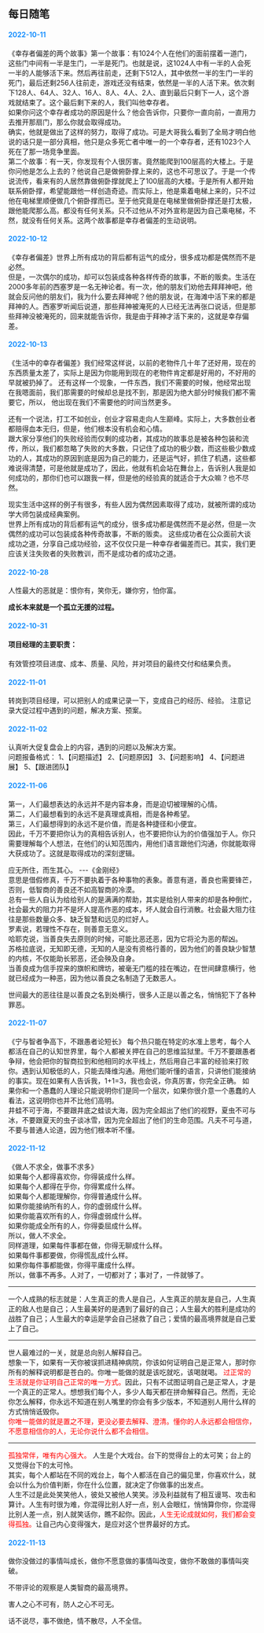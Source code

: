 ## 每日随笔

#### <font color='#1890FF'>2022-10-11</font>
《幸存者偏差的两个故事》第一个故事：有1024个人在他们的面前摆着一道门，这些门中间有一半是生门，一半是死门。也就是说，这1024人中有一半的人会死一半的人能够活下来。然后再往前走，还剩下512人，其中依然一半的生门一半的死门，最后还剩256人往前走，游戏还没有结束，依然是一半的人活下来。依次剩下128人、64人、32人、16人、8人、4人、2人、直到最后只剩下一人，这个游戏就结束了。这个最后剩下来的人，我们叫他幸存者。<br/>
如果你问这个幸存者成功的原因是什么？他会告诉你，只要你一直向前，一直用力去推开那扇门，那么你就会取得成功。<br/>
确实，他就是做出了这样的努力，取得了成功。可是大哥我么看到了全局才明白他说的话只是一部分真相，他只是众多死亡者中唯一的一个幸存者，还有1023个人死在了那一场竞争里面。<br/>
第二个故事：有一天，你发现有个人很厉害。竟然能爬到100层高的大楼上。于是你问他是怎么上去的？他说自己是做俯卧撑上来的，这也不可思议了。于是一个传说流传，看来有的人居然靠做俯卧撑就爬上了100层高的大楼。于是所有人都开始联系俯卧撑，希望能跟他一样创造奇迹。而实际上，他是乘着电梯上来的，只不过他在电梯里顺便做几个俯卧撑而已。至于他究竟是在电梯里做俯卧撑还是打太极，跟他能爬那么高。都没有任何关系。只不过他从不对外宣称是因为自己乘电梯，不然，就没有任何关系。这两个故事都是幸存者偏差的生动说明。
#### <font color='#1890FF'>2022-10-12</font>
《幸存者偏差》世界上所有成功的背后都有运气的成分，很多成功都是偶然而不是必然。<br/>
但是，一次偶尔的成功，却可以包装成各种各样传奇的故事，不断的贩卖。生活在2000多年前的西塞罗是一名无神论者。有一次，他的朋友们劝他去拜拜神吧，他就会反问他的朋友们，我为什么要去拜神呢？他的朋友说，在海滩中活下来的都是拜神的人。西塞罗听闻后说道，那些拜神被淹死的人已经无法再张口说话，但是那些拜神没被淹死的，回来就能告诉你，我是由于拜神才活下来的，这就是幸存偏差。
#### <font color='#1890FF'>2022-10-13</font>
《生活中的幸存者偏差》我们经常这样说，以前的老物件几十年了还好用，现在的东西质量太差了，实际上是因为你能用到现在的老物件肯定都是好用的，不好用的早就被扔掉了。
还有这样一个现象，一件东西，我们不需要的时候，他经常出现在我嗯面前，我们那需要的时候却总是找不到，那是因为绝大部分时候我们都不需要它，所以，
他出现在我们不需要他的时间当然更多。<br/>

还有一个说法，打工不如创业，创业才容易走向人生巅峰。实际上，大多数创业者都赔得血本无归，但是，他们根本没有机会和心情。<br/>
跟大家分享他们的失败经验而仅剩的成功者，其成功的故事总是被各种包装和流传，所以，我们都忽略了失败的大多数，只记住了成功的极少数，而这些极少数成功的人，其成功的原因到底是因为自己的能力，还是运气好，抓住了机遇，这些都难说得清楚，可是他就是成功了，因此，他就有机会站在舞台上，告诉别人我是如何成功的，那你们也可以跟我一样，但是他的经验真的就适合于大众嘛？也不尽然。<br/>

现实生活中这样的例子有很多，有些人因为偶然因素取得了成功，就被所谓的成功学大师包装成经典案例。<br/>
世界上所有成功的背后都有运气的成分，很多成功都是偶然而不是必然，但是一次偶然的成功可以包装成各种传奇故事，不断的贩卖。
这些成功者在公众面前大谈成功之道，分享自己成功经验，这不仅仅只是一种幸存者偏差而已。其实，我们更应该关注失败者的失败教训，而不是成功者的成功之道。

#### <font color='#1890FF'>2022-10-28</font>

人性最大的恶就是：恨你有，笑你无，嫌你穷，怕你富。

**成长本来就是一个孤立无援的过程。**
#### <font color='#1890FF'>2022-10-31</font>
#### 项目经理的主要职责：

有效管控项目进度、成本、质量、风险，并对项目的最终交付和结果负责。

#### <font color='#1890FF'>2022-11-01</font>

转岗到项目经理，可以把别人的成果记录一下，变成自己的经历、经验。
注意记录大促过程中遇到的问题，解决方案、预案。

#### <font color='#1890FF'>2022-11-02</font>

认真听大促复盘会上的内容，遇到的问题以及解决方案。<br/>
问题报备格式：
1、【问题描述】
2、【问题原因】
3、【问题影响】
4、【问题进展】
5、【跟进团队】
#### <font color='#1890FF'>2022-11-06</font>

第一，人们最想表达的永远并不是内容本身，而是迫切被理解的心情。<br/>
第二，人们最想看到的永远不是真理或真相，而是各种希望。<br/>
第三，人们最想得到的永远不是价值，而是各种捷径和小便宜。<br/>
因此，千万不要把你认为的真相告诉别人，也不要把你认为的价值强加于人。你只需要理解每个人想法，在他们的认知范围内，用他们语言跟他们沟通，你就能取得大获成功了。这就是取得成功的深刻逻辑。<br/>

应无所住，而生其心。   ---《金刚经》
<br/>
意思是借假修真，千万不要执着于各种事物的表象。善意有道，善良也需要锋芒，否则，低智商的善良还不如高智商的冷漠。<br/>
总有一些人自认为给给别人的是满满的帮助，其实是给别人带来的却是各种倒忙，社会最大的阻力并不是坏人提高作恶的成本，坏人就会自行消散。社会最大阻力往往是那些数量众多、缺乏智慧和远见的烂好人。<br/>
罗素说，若理性不存在，则善意无意义。<br/>
哈耶克说，当善良失去原则的时候，可能比恶还恶，因为它将沦为恶的帮凶。<br/>
苏格拉底说，无知即无德，无知的人是没有资格行善的，因为他们的善良缺少智慧的内核，不仅能助长邪恶，还会殃及自身。<br/>
当善良成为信手捏来的旗帜和牌坊，被毫无门槛的挂在嘴边，在世间肆意横行，他就已经成为一种恶，因为他以善良之名制造了无数恶人。<br/>

世间最大的恶往往是以善良之名到处横行，很多人正是以善之名，悄悄犯下了各种罪恶。


#### <font color='#1890FF'>2022-11-07</font>

《宁与智者争高下，不跟愚者论短长》
每个热只能在特定的水准上思考，每个人都活在自己的认知世界里，每个人都被关押在自己的思维监狱里。千万不要跟愚者争辩，他会把你的智商拉到和他相同的水平线上，然后用自己丰富的经验来打败你。遇到认知极低的人，只能去降维沟通。用他们能听懂的语言，只讲他们能接纳的事实。现在如果有人告诉我，1+1=3，我也会说，你真厉害，你完全正确。
如果你和一个愚蠢的人理论只能说明你们是同一个层次，如果你很介意一个愚蠢的人看法，这说明你也并不比他们高明。<br/>
井蛙不可于海，不要跟井底之蛙谈大海，因为完全超出了他们的视野，夏虫不可与冰，不要跟夏天的虫子谈冰雪，因为完全超出了他们的生命范围。凡夫不可与道，不要与普通人论道，因为他们根本听不懂。

#### <font color='#1890FF'>2022-11-12</font>
《做人不求全，做事不求多》<br/>
如果每个人都得喜欢你，你得装成什么样。<br/>
如果每个人都得在乎你，你得累成什么样。<br/>
如果每个人都能理解你，你得普通成什么样。<br/>
如果你能接纳所有的人，你的虚弱成什么样。<br/>
如果你能喜欢所有的人，你得虚弱成什么样。<br/>
如果你能成全所有的人，你得委屈成什么样。<br/>
所以，做人不求全。<br/>
同样道理，如果每件事都在做，你得无聊成什么样。<br/>
如果每件事都要做，你得慌乱成什么样。<br/>
如果你每件事都能做，你得平庸成什么样。<br/>
所以，做事不再多。人对了，一切都对了；事对了，一件就够了。

*****

一个人成熟的标志就是：人生真正的贵人是自己，人生真正的朋友是自己，人生真正的敌人也是自己；人生最美好的是遇到了最好的自己；人生最大的胜利是成功的战胜了自己；人生最大的幸运是学会自己拯救了自己；爱情的最高境界就是自己爱上了自己。

*****

世人最难过的一关，就是总向别人解释自己。<br/>
想象一下，如果有一天你被误抓进精神病院，你该如何证明自己是正常人，那时你所有的解释说明都是苍白的。你唯一能做的就是该吃就吃，该喝就喝。 <font color='#f00'>过正常的生活就是你证明自己正常的唯一方式。</font>因此，只有不试图证明自己是正常人，才是一个真正的正常人。想想我们每个人，多少人每天都在拼命解释自己。然而，无论你怎么解释，你永远不知道在别人嘴里的你会有多少版本，不知道别人用什么样的方式悄悄诋毁你。<br/>
<font color='#f00'>你唯一能做的就是置之不理，更没必要去解释、澄清。懂你的人永远都会相信你，不愿意相信你的人，无论你说什么都不会相信。</font>

*****

<font color='#f00'>孤独常伴，唯有内心强大。</font> 人生是个大戏台。台下的觉得台上的太可笑；台上的又觉得台下的太可怜。<br/>
其实，每个人都站在不同的戏台上，每个人都活在自己的偏见里，你喜欢什么，就会以什么为价值判断，你在什么位置，就决定了你做事的出发点。<br/>
人生不过是此处笑笑他人，彼处又被他人笑笑。涉及利益就有了相互谩骂、攻击和算计。人生有时很为难，你混得比别人好一点，别人会眼红，悄悄算你你，你混得比别人差一点，别人就笑话你，瞧不起你。因此，<font color="#f00">人生无论成就如何，我们都会变得孤独。</font>让自己内心变得强大，是应对这个世界最好的方式。

#### <font color='#1890FF'>2022-11-13</font>

做你没做过的事情叫成长，做你不愿意做的事情叫改变，做你不敢做的事情叫突破。<br/>

不带评论的观察是人类智商的最高境界。<br/>

害人之心不可有，防人之心不可无。<br/>

话不说尽，事不做绝，情不散尽，人不全信。<br/>
